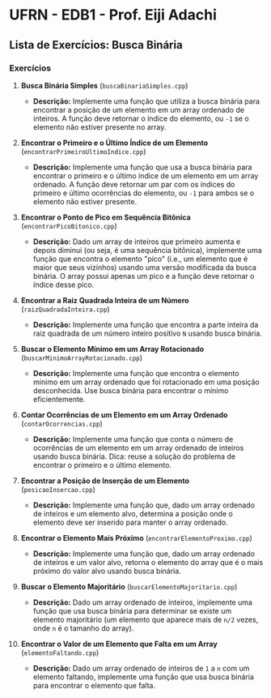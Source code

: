 # UFRN - EDB1 - Prof. Eiji Adachi

## Lista de Exercícios: Busca Binária

### Exercícios

1. **Busca Binária Simples** (`buscaBinariaSimples.cpp`)
   - **Descrição:** Implemente uma função que utiliza a busca binária para encontrar a posição de um elemento em um array ordenado de inteiros. A função deve retornar o índice do elemento, ou `-1` se o elemento não estiver presente no array.

2. **Encontrar o Primeiro e o Último Índice de um Elemento** (`encontrarPrimeiroUltimoIndice.cpp`)
   - **Descrição:** Implemente uma função que usa a busca binária para encontrar o primeiro e o último índice de um elemento em um array ordenado. A função deve retornar um par com os índices do primeiro e último ocorrências do elemento, ou `-1` para ambos se o elemento não estiver presente.

3. **Encontrar o Ponto de Pico em Sequência Bitônica** (`encontrarPicoBitonico.cpp`)
   - **Descrição:** Dado um array de inteiros que primeiro aumenta e depois diminui (ou seja, é uma sequência bitônica), implemente uma função que encontra o elemento "pico" (i.e., um elemento que é maior que seus vizinhos) usando uma versão modificada da busca binária. O array possui apenas um pico e a função deve retornar o índice desse pico.

4. **Encontrar a Raiz Quadrada Inteira de um Número** (`raizQuadradaInteira.cpp`)
   - **Descrição:** Implemente uma função que encontra a parte inteira da raiz quadrada de um número inteiro positivo `N` usando busca binária.

5. **Buscar o Elemento Mínimo em um Array Rotacionado** (`buscarMinimoArrayRotacionado.cpp`)
   - **Descrição:** Implemente uma função que encontra o elemento mínimo em um array ordenado que foi rotacionado em uma posição desconhecida. Use busca binária para encontrar o mínimo eficientemente.

6. **Contar Ocorrências de um Elemento em um Array Ordenado** (`contarOcorrencias.cpp`)
   - **Descrição:** Implemente uma função que conta o número de ocorrências de um elemento em um array ordenado de inteiros usando busca binária. Dica: reuse a solução do problema de encontrar o primeiro e o último elemento.

7. **Encontrar a Posição de Inserção de um Elemento** (`posicaoInsercao.cpp`)
   - **Descrição:** Implemente uma função que, dado um array ordenado de inteiros e um elemento alvo, determina a posição onde o elemento deve ser inserido para manter o array ordenado.

8. **Encontrar o Elemento Mais Próximo** (`encontrarElementoProximo.cpp`)
   - **Descrição:** Implemente uma função que, dado um array ordenado de inteiros e um valor alvo, retorna o elemento do array que é o mais próximo do valor alvo usando busca binária.

9. **Buscar o Elemento Majoritário** (`buscarElementoMajoritario.cpp`)
   - **Descrição:** Dado um array ordenado de inteiros, implemente uma função que usa busca binária para determinar se existe um elemento majoritário (um elemento que aparece mais de `n/2` vezes, onde `n` é o tamanho do array).

10. **Encontrar o Valor de um Elemento que Falta em um Array** (`elementoFaltando.cpp`)
    - **Descrição:** Dado um array ordenado de inteiros de `1` a `n` com um elemento faltando, implemente uma função que usa busca binária para encontrar o elemento que falta.
